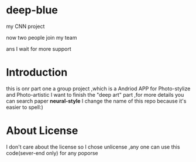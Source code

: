 # deep-blue
my CNN project

now two people join my team

ans I wait for more support
# Introduction
this is onr part one a group project
,which is a Andriod APP for Photo-stylize and Photo-artistic 
I want to finish the "deep art" part ,for more details you can search paper **neural-style**
I change the name of this repo because it's easier to spell:)
# About License
I don't care about the license so I chose unlicense ,any one can use this code(sever-end only) for any poporse 
